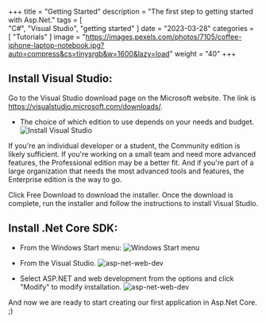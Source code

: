 +++
title = "Getting Started"
description = "The first step to getting started with Asp.Net."
tags = [  
    "C#",
    "Visual Studio",
    "getting started"
]
date = "2023-03-28"
categories = [
    "Tutorials"
]
image = "https://images.pexels.com/photos/7105/coffee-iphone-laptop-notebook.jpg?auto=compress&cs=tinysrgb&w=1600&lazy=load"
weight = "40"
+++

## Install Visual Studio:

Go to the Visual Studio download page on the Microsoft website. The link is https://visualstudio.microsoft.com/downloads/.

- The choice of which edition to use depends on your needs and budget. 
![Install Visual Studio](/IncubatorBlog.io/images/getting_started/install_visual_studio.png)

If you're an individual developer or a student, the Community edition is likely sufficient. If you're working on a small team and need more advanced features, the Professional edition may be a better fit. And if you're part of a large organization that needs the most advanced tools and features, the Enterprise edition is the way to go.

Click Free Download to download the installer. Once the download is complete, run the installer and follow the instructions to install Visual Studio.

## Install .Net Core SDK:
- From the Windows Start menu:
![Windows Start menu](/IncubatorBlog.io/images/getting_started/windows_start_menu.png)
- From the Visual Studio.
![asp-net-web-dev](/IncubatorBlog.io/images/getting_started/get_tools_and_features.png)

- Select ASP.NET and web development from the options and click "Modify" to modify installation.
![asp-net-web-dev](/IncubatorBlog.io/images/getting_started/work_loads.png)

And now we are ready to start creating our first application in Asp.Net Core. ;)
